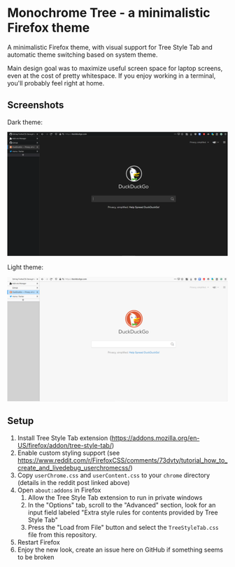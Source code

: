 # Monochrome Tree - a minimalistic Firefox theme

A minimalistic Firefox theme, with visual support for Tree Style Tab and automatic theme switching based on system theme.

Main design goal was to maximize useful screen space for laptop screens, even at the cost of pretty whitespace. If you enjoy working in a terminal, you'll probably feel right at home.

## Screenshots

Dark theme:

![Dark theme](https://raw.githubusercontent.com/MatejKafka/FirefoxTheme/master/assets/img/darkTheme.png)

Light theme:

![](https://raw.githubusercontent.com/MatejKafka/FirefoxTheme/master/assets/img/lightTheme.png)

## Setup

1. Install Tree Style Tab extension (https://addons.mozilla.org/en-US/firefox/addon/tree-style-tab/)
2. Enable custom styling support (see https://www.reddit.com/r/FirefoxCSS/comments/73dvty/tutorial_how_to_create_and_livedebug_userchromecss/)
3. Copy `userChrome.css` and `userContent.css` to your `chrome` directory (details in the reddit post linked above)
4. Open `about:addons` in Firefox
	1. Allow the Tree Style Tab extension to run in private windows
	2. In the "Options" tab, scroll to the "Advanced" section, look for an input field labeled "Extra style rules for contents provided by Tree Style Tab"
	3. Press the "Load from File" button and select the `TreeStyleTab.css` file from this repository.
5. Restart Firefox
6. Enjoy the new look, create an issue here on GitHub if something seems to be broken